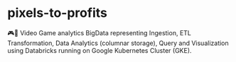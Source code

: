 # pixels-to-profits
🎮🎯 Video Game analytics BigData representing Ingestion, ETL Transformation, Data Analytics (columnar storage), Query and Visualization using Databricks running on Google Kubernetes Cluster (GKE).
